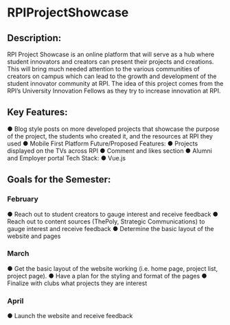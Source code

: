 # RPIProjectShowcase
## Description:
RPI Project Showcase is an online platform that will serve as a hub where student innovators
and creators can present their projects and creations. This will bring much needed attention to
the various communities of creators on campus which can lead to the growth and development
of the student innovator community at RPI. The idea of this project comes from the RPI’s
University Innovation Fellows as they try to increase innovation at RPI.
## Key Features:
● Blog style posts on more developed projects that showcase the purpose of the project,
the students who created it, and the resources at RPI they used
● Mobile First Platform
Future/Proposed Features:
● Projects displayed on the TVs across RPI
● Comment and likes section
● Alumni and Employer portal
Tech Stack:
● Vue.js
## Goals for the Semester:
### February
● Reach out to student creators to gauge interest and receive feedback
● Reach out to content sources (ThePoly, Strategic Communications) to gauge
interest and receive feedback
● Determine the basic layout of the website and pages
### March
● Get the basic layout of the website working (i.e. home page, project list, project
page).
● Have a plan for the styling and format of the pages
● Finalize with clubs what projects they are interest
### April
● Launch the website and receive feedback
